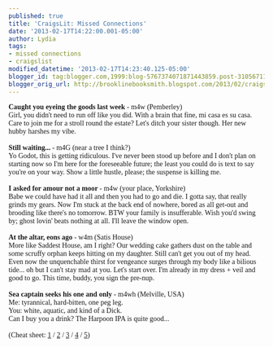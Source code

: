 ```yaml
---
published: true
title: 'CraigsLit: Missed Connections'
date: '2013-02-17T14:22:00.001-05:00'
author: Lydia
tags:
- missed connections
- craigslist
modified_datetime: '2013-02-17T14:23:40.125-05:00'
blogger_id: tag:blogger.com,1999:blog-5767374071871443859.post-3105671163802711586
blogger_orig_url: http://brooklinebooksmith.blogspot.com/2013/02/craigslit-missed-connections.html
---
```


<span style="font-family: Georgia, Times New Roman, serif;"><b>Caught you&nbsp;eyeing&nbsp;the goods last week</b> - m4w (Pemberley)</span><br /><span style="font-family: Georgia, Times New Roman, serif;">Girl, you didn't need to run off like you did. With a brain that fine, mi casa es su casa. Care to join me for a stroll round the estate? Let's ditch your sister though. Her new hubby harshes my vibe.</span><br /><span style="font-family: Georgia, Times New Roman, serif;"><br /></span><span style="font-family: Georgia, Times New Roman, serif;"><b>Still waiting...</b> - m4G (near a tree I think?)</span><br /><span style="font-family: Georgia, Times New Roman, serif;">Yo Godot, this is getting ridiculous. I've never been stood up before and I don't plan on starting now so I'm here for the&nbsp;foreseeable&nbsp;future; the least you could do is text to say you're on your way. Show a little hustle, please; the suspense is killing me.</span><br /><span style="font-family: Georgia, Times New Roman, serif;"><br /></span><span style="font-family: Georgia, Times New Roman, serif;"><b>I asked for amour not a moor </b>- m4w (your place, Yorkshire)&nbsp;</span><br /><span style="font-family: Georgia, Times New Roman, serif;">Babe we could have had it all and then you had to go and die. I gotta say, that really grinds my gears. Now I'm stuck at the back end of nowhere, bored as all get-out and brooding like there's no tomorrow. BTW your family is insufferable. Wish you'd swing by; ghost lovin' beats nothing at all. I'll leave the window open.</span><br /><span style="font-family: Georgia, Times New Roman, serif;"><br /></span><span style="font-family: Georgia, Times New Roman, serif;"><b>At the altar, eons ago </b>- w4m (Satis House)</span><br /><span style="font-family: Georgia, Times New Roman, serif;">More like Saddest House, am I right? Our wedding cake gathers dust on the table and some scruffy orphan keeps hitting on my daughter. Still can't get you out of my head. Even now the unquenchable thirst for vengeance surges through my body like a bilious tide... oh but I can't stay mad at you. Let's start over. I'm already in my dress + veil and good to go. This time, buddy, you sign the pre-nup.&nbsp;</span><br /><span style="font-family: Georgia, Times New Roman, serif;"><br /></span><span style="font-family: Georgia, Times New Roman, serif;"><b>Sea captain seeks his one and only</b> - m4wh (Melville, USA)</span><br /><span style="font-family: Georgia, Times New Roman, serif;">Me: tyrannical, hard-bitten, one peg leg.</span><br /><span style="font-family: Georgia, Times New Roman, serif;">You: white, aquatic, and kind of a Dick.</span><br /><span style="font-family: Georgia, Times New Roman, serif;">Can I buy you a drink? The Harpoon IPA is quite good...</span><br /><span style="font-family: Georgia, Times New Roman, serif;"><br /></span><span style="font-family: Georgia, Times New Roman, serif;">(Cheat sheet: <a href="http://en.wikipedia.org/wiki/Pride_and_Prejudice" target="_blank">1</a> / <a href="http://en.wikipedia.org/wiki/Waiting_For_Godot" target="_blank">2</a> / <a href="http://en.wikipedia.org/wiki/Wuthering_Heights" target="_blank">3</a> / <a href="http://en.wikipedia.org/wiki/Great_Expectations" target="_blank">4</a> / <a href="http://en.wikipedia.org/wiki/Moby-Dick" target="_blank">5</a>)</span>